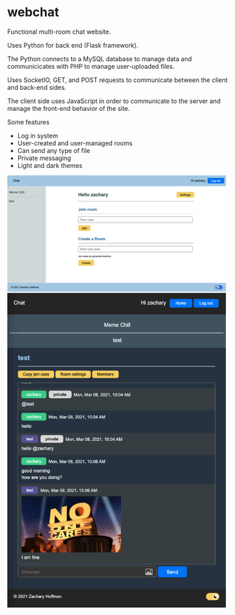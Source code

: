 # webchat
Functional multi-room chat website.

Uses Python for back end (Flask framework).  

The Python connects to a MySQL database to manage data and communicicates with PHP to manage user-uploaded files.

Uses SocketIO, GET, and POST requests to communicate between the client and back-end sides.

The client side uses JavaScript in order to communicate to the server and manage the front-end behavior of the site.

Some features

<ul>
  <li>Log in system</li>
  <li>User-created and user-managed rooms</li>
  <li>Can send any type of file</li>
  <li>Private messaging</li>
  <li>Light and dark themes</li>
</ul>

<img src="./readme_images/chat2.png" width="500">

<img src="./readme_images/chat3.png" width="500">
